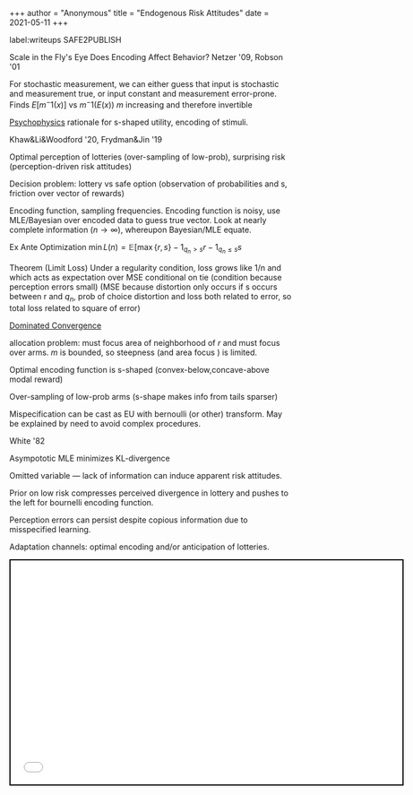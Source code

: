 +++
 author = "Anonymous"
 title = "Endogenous Risk Attitudes"
 date = 2021-05-11
+++

label:writeups
SAFE2PUBLISH

Scale in the Fly's Eye
Does Encoding Affect Behavior?
Netzer '09, Robson '01

For stochastic measurement, we can either guess that input is stochastic and measurement true, or input constant and measurement error-prone. Finds $E[m^-1(x)]$ vs $m^-1(E(x))$
$m$ increasing and therefore invertible

[Psychophysics](https://www.processingstochasticites.com/obsidian_port/writeups/Psychophysics/) rationale for s-shaped utility, encoding of stimuli.

Khaw&Li&Woodford '20, Frydman&Jin '19

Optimal perception of lotteries (over-sampling of low-prob), surprising risk (perception-driven risk attitudes)

Decision problem: lottery vs safe option (observation of probabilities and s, friction over vector of rewards)

Encoding function, sampling frequencies. Encoding function is noisy, use MLE/Bayesian over encoded data to guess true vector. Look at nearly complete information ($n \to \infty$), whereupon Bayesian/MLE equate.

Ex Ante Optimization
$\min L(n) = \mathbb{E}[\max\{r,s\} - 1_{q_n>s}r - 1_{q_n \leq s}s$

Theorem (Limit Loss)
Under a regularity condition, loss grows like 1/n and which acts as expectation over MSE conditional on tie (condition because perception errors small) (MSE because distortion only occurs if s occurs between r and $q_n$, prob of choice distortion and loss both related to error, so total loss related to square of error)

[Dominated Convergence](https://www.processingstochasticites.com/obsidian_port/writeups/Dominated_Convergence/)

allocation problem: must focus area of neighborhood of $r$ and must focus over arms.
$m$ is bounded, so steepness (and area focus ) is limited.

Optimal encoding function is s-shaped (convex-below,concave-above modal reward)

Over-sampling of low-prob arms (s-shape makes info from tails sparser)

Mispecification can be cast as EU with bernoulli (or other) transform. May be explained by need to avoid complex procedures.

White '82

Asympototic MLE minimizes KL-divergence

Omitted variable — lack of information can induce apparent risk attitudes.

Prior on low risk compresses perceived divergence in lottery and pushes to the left for bournelli encoding function.

Perception errors can persist despite copious information due to misspecified learning. 

Adaptation channels: optimal encoding and/or anticipation of lotteries.
 
 <iframe seamless src="/obsidian_port/writeups/nodes/Endogenous_Risk_Attitudes.html" style="width:700px; height:400px; border: 2px solid black"></iframe>